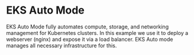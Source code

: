 # EKS Auto Mode

EKS Auto Mode fully automates compute, storage, and networking management for Kubernetes clusters.
In this example we use it to deploy a webserver (nginx) and expose it via a load balancer.
EKS Auto mode manages all necessary infrastructure for this.
